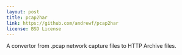```yaml
---
layout: post
title: pcap2har
link: https://github.com/andrewf/pcap2har
license: BSD License
---
```


A convertor from .pcap network capture files to HTTP Archive files.
